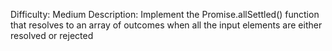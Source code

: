 Difficulty: Medium
Description: Implement the Promise.allSettled() function that resolves to an array of outcomes when all the input elements are either resolved or rejected